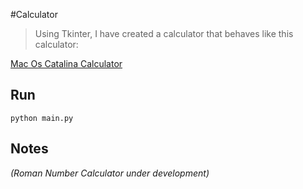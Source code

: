 #Calculator

>Using Tkinter, I have created a calculator that behaves like this calculator: 


[Mac Os Catalina Calculator](https://cdn.osxdaily.com/wp-content/uploads/2015/03/calculator-mac-paper-tape-610x463.jpg) 

## Run
```
python main.py
```

## Notes

*(Roman Number Calculator under development)*